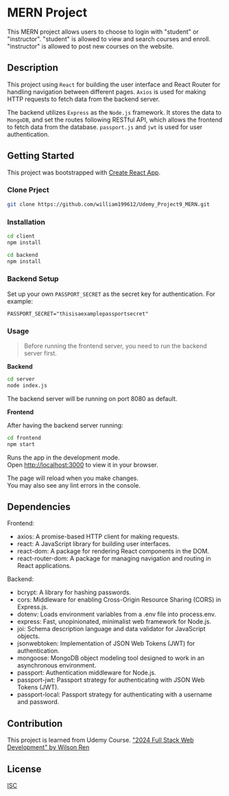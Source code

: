 # MERN Project

This MERN project allows users to choose to login with "student" or "instructor". "student" is allowed to view and search courses and enroll. "instructor" is allowed to post new courses on the website.

## Description

This project using `React` for building the user interface and React Router for handling navigation between different pages. `Axios` is used for making HTTP requests to fetch data from the backend server.

The backend utilizes `Express` as the `Node.js` framework. It stores the data to `MongoDB`, and set the routes following RESTful API, which allows the frontend to fetch data from the database. `passport.js` and `jwt` is used for user authentication.

## Getting Started

This project was bootstrapped with [Create React App](https://github.com/facebook/create-react-app).

### Clone Prject

```bash
git clone https://github.com/william199612/Udemy_Project9_MERN.git
```

### Installation

```bash
cd client
npm install

cd backend
npm install
```

### Backend Setup

Set up your own `PASSPORT_SECRET` as the secret key for authentication. For example:

```
PASSPORT_SECRET="thisisaexamplepassportsecret"
```

### Usage

> Before running the frontend server, you need to run the backend server first.

**Backend**

```bash
cd server
node index.js
```

The backend server will be running on port 8080 as default.

**Frontend**

After having the backend server running:

```bash
cd frontend
npm start
```

Runs the app in the development mode.\
Open [http://localhost:3000](http://localhost:3000) to view it in your browser.

The page will reload when you make changes.\
You may also see any lint errors in the console.

## Dependencies

Frontend:
- axios: A promise-based HTTP client for making requests.
- react: A JavaScript library for building user interfaces.
- react-dom: A package for rendering React components in the DOM.
- react-router-dom: A package for managing navigation and routing in React applications.

Backend:

- bcrypt: A library for hashing passwords.
- cors: Middleware for enabling Cross-Origin Resource Sharing (CORS) in Express.js.
- dotenv: Loads environment variables from a .env file into process.env.
- express: Fast, unopinionated, minimalist web framework for Node.js.
- joi: Schema description language and data validator for JavaScript objects.
- jsonwebtoken: Implementation of JSON Web Tokens (JWT) for authentication.
- mongoose: MongoDB object modeling tool designed to work in an asynchronous environment.
- passport: Authentication middleware for Node.js.
- passport-jwt: Passport strategy for authenticating with JSON Web Tokens (JWT).
- passport-local: Passport strategy for authenticating with a username and password.

## Contribution

This project is learned from Udemy Course.
["2024 Full Stack Web Development" by Wilson Ren](https://www.udemy.com/course/wilson-full-stack-web-development/)

## License

[ISC](https://choosealicense.com/licenses/isc/)